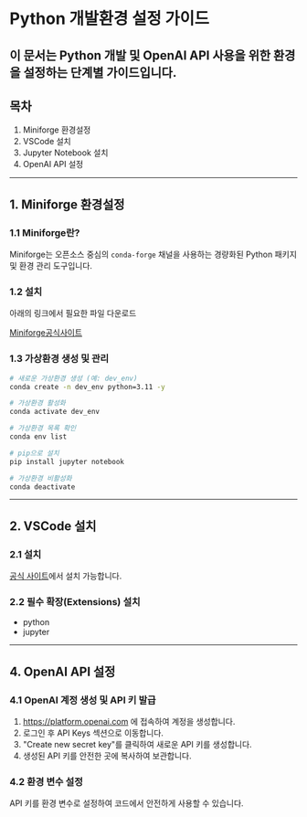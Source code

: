 # Python 개발환경 설정 가이드
이 문서는 Python 개발 및 OpenAI API 사용을 위한 환경을 설정하는 단계별 가이드입니다.
---

## 목차
1. Miniforge 환경설정
2. VSCode 설치
3. Jupyter Notebook 설치
4. OpenAI API 설정
---

## 1. Miniforge 환경설정

### 1.1 Miniforge란?

Miniforge는 오픈소스 중심의 `conda-forge` 채널을 사용하는 경량화된 Python 패키지 및 환경 관리 도구입니다.

### 1.2 설치

아래의 링크에서 필요한 파일 다운로드

[Miniforge공식사이트](https://conda-forge.org/download/)


### 1.3 가상환경 생성 및 관리
```bash
# 새로운 가상환경 생성 (예: dev_env)
conda create -n dev_env python=3.11 -y

# 가상환경 활성화
conda activate dev_env

# 가상환경 목록 확인
conda env list

# pip으로 설치
pip install jupyter notebook

# 가상환경 비활성화
conda deactivate
```

---
## 2. VSCode 설치
### 2.1 설치
[공식 사이트](https://code.visualstudio.com/)에서 설치 가능합니다.

### 2.2 필수 확장(Extensions) 설치
- python
- jupyter
---

## 4. OpenAI API 설정

### 4.1 OpenAI 계정 생성 및 API 키 발급
1. https://platform.openai.com 에 접속하여 계정을 생성합니다.
2. 로그인 후 API Keys 섹션으로 이동합니다.
3. "Create new secret key"를 클릭하여 새로운 API 키를 생성합니다.
4. 생성된 API 키를 안전한 곳에 복사하여 보관합니다.

### 4.2 환경 변수 설정
API 키를 환경 변수로 설정하여 코드에서 안전하게 사용할 수 있습니다.



